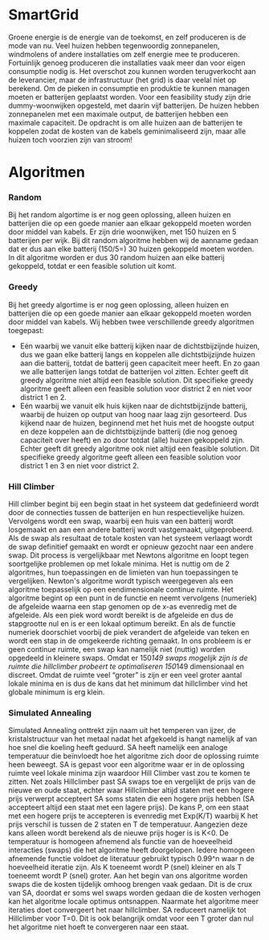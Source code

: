 # SmartGrid
Groene energie is de energie van de toekomst, en zelf produceren is de mode van nu. Veel huizen hebben tegenwoordig zonnepanelen, windmolens of andere installaties om zelf energie mee te produceren. Fortuinlijk genoeg produceren die installaties vaak meer dan voor eigen consumptie nodig is. Het overschot zou kunnen worden terugverkocht aan de leverancier, maar de infrastructuur (het grid) is daar veelal niet op berekend. Om de pieken in consumptie en produktie te kunnen managen moeten er batterijen geplaatst worden.
Voor een feasibility study zijn drie dummy-woonwijken opgesteld, met daarin vijf batterijen. De huizen hebben zonnepanelen met een maximale output, de batterijen hebben een maximale capaciteit.
De opdracht is om alle huizen aan de batterijen te koppelen zodat de kosten van de kabels geminimaliseerd zijn, maar alle huizen toch voorzien zijn van stroom!

# Algoritmen

### Random
Bij het random algortime is er nog geen oplossing, alleen huizen en batterijen die op een goede manier aan elkaar gekoppeld moeten worden door middel van kabels. Er zijn drie woonwijken, met 150 huizen en 5 batterijen per wijk. Bij dit random algoritme hebben wij de aanname gedaan dat er dus aan elke batterij (150/5=) 30 huizen gekoppeld moeten worden. In dit algoritme worden er dus 30 random huizen aan elke batterij gekoppeld, totdat er een feasible solution uit komt.

### Greedy
Bij het greedy algortime is er nog geen oplossing, alleen huizen en batterijen die op een goede manier aan elkaar gekoppeld moeten worden door middel van kabels. Wij hebben twee verschillende greedy algoritmen toegepast:
- Eén waarbij we vanuit elke batterij kijken naar de dichtstbijzijnde huizen, dus we gaan elke batterij langs en koppelen alle dichtstbijzijnde huizen aan die batterij, totdat de batterij geen capaciteit meer heeft. En zo gaan we alle batterijen langs totdat de batterijen vol zitten. Echter geeft dit greedy algoritme niet altijd een feasible solution. Dit specifieke greedy algoritme geeft alleen een feasible solution voor district 2 en niet voor district 1 en 2.
- Eén waarbij we vanuit elk huis kijken naar de dichtstbijzijnde batterij, waarbij de huizen op output van hoog naar laag zijn gesorteerd. Dus kijkend naar de huizen, beginnend met het huis met de hoogste output en deze koppelen aan de dichtstbijzijnde batterij (die nog genoeg capaciteit over heeft) en zo door totdat (alle) huizen gekoppeld zijn. Echter geeft dit greedy algoritme ook niet altijd een feasible solution. Dit specifieke greedy algoritme geeft alleen een feasible solution voor district 1 en 3 en niet voor district 2.

### Hill Climber
Hill climber begint bij een begin staat in het systeem dat gedefinieerd wordt door de connecties tussen de batterijen en hun respectievelijke huizen. Vervolgens wordt een swap, waarbij een huis van een batterij wordt losgemaakt en aan een andere batterij wordt vastgemaakt, uitgeprobeerd. Als de swap als resultaat de totale kosten van het systeem verlaagt wordt de swap definitief gemaakt en wordt er opnieuw gezocht naar een andere swap. Dit process is vergelijkbaar met Newtons algoritme en loopt tegen soortgelijke problemen op met lokale minima. Het is nuttig om de 2 algoritmes, hun toepassingen en de limieten van hun toepassingen te vergelijken. Newton's algoritme wordt typisch weergegeven als een algoritme toepasselijk op een eendimensionale continue ruimte. Het algoritme begint op een punt in de functie en neemt vervolgens (numeriek) de afgeleide waarna een stap genomen op de x-as evenredig met de afgeleide. Als een piek word wordt bereikt is de afgeleide en dus de stapgrootte nul en is er een lokaal optimum bereikt. En als de functie numeriek doorschiet voorbij de piek verandert de afgeleide van teken en wordt een stap in de omgekeerde richting gemaakt. In ons probleem is er geen continue ruimte, een swap kan namelijk niet (nuttig) worden opgedeeld in kleinere swaps. Omdat er 150*149 swaps mogelijk zijn is de ruimte die hillclimber probeert te optimaliseren 150*149 dimensionaal en discreet. Omdat de ruimte veel “groter” is zijn er een veel groter aantal lokale minima en is dus de kans dat het minimum dat hillclimber vind het globale minimum is erg klein.


### Simulated Annealing
Simulated Annealing onttrekt zijn naam uit het temperen van ijzer, de kristalstructuur van het metaal nadat het afgekoeld is hangt namelijk af van hoe snel die koeling heeft geduurd. SA heeft namelijk een analoge temperatuur die beïnvloedt hoe het algoritme zich door de oplossing ruimte heen beweegt. SA is gepast voor een algoritme waar er in de oplossing ruimte veel lokale minima zijn waardoor Hill Climber vast zou te komen te zitten. Net zoals Hillclimber past SA swaps toe en vergelijkt de prijs van de nieuwe en oude staat, echter waar Hillclimber altijd staten met een hogere prijs verwerpt accepteert SA soms staten die een hogere prijs hebben (SA accepteert altijd een staat met een lagere prijs). De kans P, om een staat met een hogere prijs te accepteren is evenredig met Exp(K/T) waarbij K het prijs verschil is tussen de 2 staten en T de temperatuur. Aangezien deze kans alleen wordt berekend als de nieuwe prijs hoger is is K<0. De temperatuur is homogeen afnemend als functie van de hoeveelheid interacties (swaps) die het algoritme heeft doorgelopen. Iedere homogeen afnemende functie voldoet de literatuur gebruikt typisch 0.99^n waar n de hoeveelheid iteratie zijn. Als K toeneemt wordt P (snel) kleiner en als T toeneemt wordt P (snel) groter. Aan het begin van ons algoritme worden swaps die de kosten tijdelijk omhoog brengen vaak gedaan. Dit is de crux van SA, doordat er soms wel swaps worden gedaan die de kosten verhogen kan het algoritme locale optimus ontsnappen. Naarmate het algoritme meer iteraties doet convergeert het naar hillclimber. SA reduceert namelijk tot Hillclimber voor T=0. Dit is ook belangrijk omdat voor een T groter dan nul het algoritme niet hoeft te convergeren naar een staat. 
 
 




